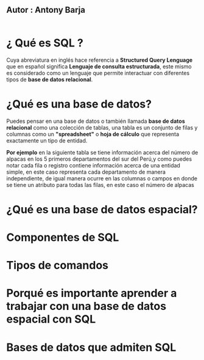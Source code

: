 ## Autor :  Antony Barja
![]()
# ¿ Qué es SQL ?
Cuya abreviatura en inglés hace referencia a **Structured Query Lenguage** que en español significa **Lenguaje de consulta estructurada**, este mismo es considerado como un lenguaje que permite interactuar con diferentes tipos de **base de datos relacional**.


# ¿Qué es una base de datos?

Puedes pensar en una base de datos o también llamada **base de datos relacional** como una colección de tablas, una tabla es un conjunto de filas y columnas como un **"spreadsheet"** o **hoja de cálculo** que representa exactamente un tipo de entidad.

**Por ejemplo** en la siguiente tabla se tiene información acerca del número de alpacas en los 5 primeros departamentos del sur del Perú,y como puedes notar cada fila o registro contiene información acerca de una entidad simple, en este caso representa cada departamento de manera independiente, de igual manera ocurre en las columnas o campos en donde se tiene un atributo para todas las filas, en este caso el número de alpacas

# ¿Qué es una base de datos espacial?
# Componentes de SQL 
# Tipos de comandos
# Porqué es importante aprender a trabajar con una base de datos espacial con SQL
# Bases de datos que admiten SQL
